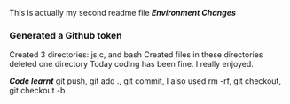 This is actually my second readme file
***Environment Changes***
### Generated a Github token
Created 3 directories: js,c, and bash 
Created files in these directories
deleted one directory
Today coding has been fine. I really enjoyed.

***Code learnt***
git push, git add ., git commit, I also used rm -rf, git checkout, git checkout -b
